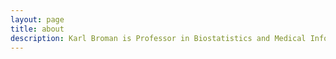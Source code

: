 ```yaml
---
layout: page
title: about
description: Karl Broman is Professor in Biostatistics and Medical Informatics at University of Wisconsin - Madison; research in statistical genetics
---
```


